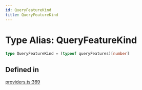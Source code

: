 ```yaml
---
id: QueryFeatureKind
title: QueryFeatureKind
---
```


# Type Alias: QueryFeatureKind

```ts
type QueryFeatureKind = (typeof queryFeatures)[number]
```

## Defined in

[providers.ts:369](https://github.com/TanStack/query/blob/main/packages/angular-query-experimental/src/providers.ts#L369)
